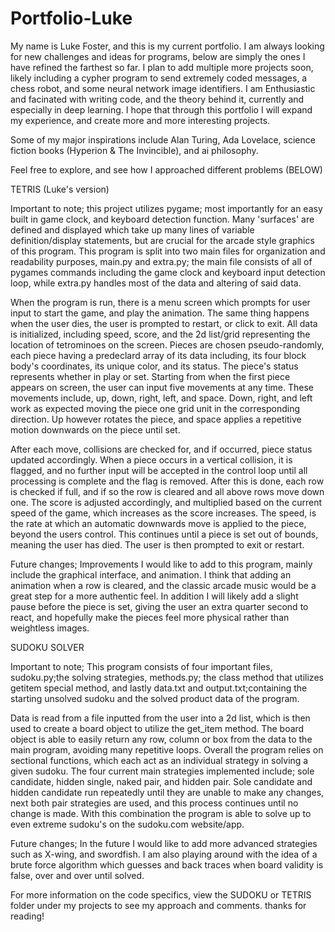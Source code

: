 # Portfolio-Luke


My name is Luke Foster, and this is my current portfolio. I am always looking for new challenges and ideas for programs, below are simply the ones I have refined the farthest so far. I plan to add multiple more projects soon, likely including a cypher program to send extremely coded messages, a chess robot, and some neural network image identifiers.
I am Enthusiastic and facinated with writing code, and the theory behind it, currently and especially in deep learning. I hope that through this portfolio I will expand my experience, and create more and more interesting projects.

Some of my major inspirations include Alan Turing, Ada Lovelace, science fiction books (Hyperion & The Invincible), and ai philosophy. 

                                                                                                                                             

Feel free to explore, and see how I approached different problems  (BELOW) 
                                                                                                                                             




TETRIS (Luke's version)

Important to note; this project utilizes pygame; most importantly for an easy built in game clock, and keyboard detection function. Many 'surfaces' are defined and displayed which take up many lines of variable definition/display statements, but are crucial for the arcade style graphics of this program. This program is split into two main files for organization and readability purposes, main.py and extra.py; the main file consists of all of pygames commands including the game clock and keyboard input detection loop, while extra.py handles most of the data and altering of said data.

When the program is run, there is a menu screen which prompts for user input to start the game, and play the animation. The same thing happens when the user dies, the user is prompted to restart, or click to exit. All data is initialized, including speed, score, and the 2d list/grid representing the location of tetrominoes on the screen. Pieces are chosen pseudo-randomly, each piece having a predeclard array of its data including, its four block body's coordinates, its unique color, and its status. The piece's status represents whether in play or set. Starting from when the first piece appears on screen, the user can input five movements at any time. These movements include, up, down, right, left, and space. Down, right, and left work as expected moving the piece one grid unit in the corresponding direction. Up however rotates the piece, and space applies a repetitive motion downwards on the piece until set.

After each move, collisions are checked for, and if occurred, piece status updated accordingly. When a piece occurs in a vertical collision, it is flagged, and no further input will be accepted in the control loop until all processing is complete and the flag is removed. After this is done, each row is checked if full, and if so the row is cleared and all above rows move down one. The score is adjusted accordingly, and multiplied based on the current speed of the game, which increases as the score increases. The speed, is the rate at which an automatic downwards move is applied to the piece, beyond the users control. This continues until a piece is set out of bounds, meaning the user has died. The user is then prompted to exit or restart.

Future changes; Improvements I would like to add to this program, mainly include the graphical interface, and animation. I think that adding an animation when a row is cleared, and the 
classic arcade music would be a great step for a more authentic feel. In addition I will likely add a slight pause before the piece is set, giving the user an extra quarter second to react, and hopefully make the pieces feel more physical rather than weightless images.



SUDOKU SOLVER

Important to note; This program consists of four important files, sudoku.py;the solving strategies, methods.py; the class method that utilizes getitem special method, and lastly data.txt and output.txt;containing the starting unsolved sudoku and the solved product data of the program.

Data is read from a file inputted from the user into a 2d list, which is then used to create a board object to utilize the get_item method. The board object is able to easily return any row, column or box from the data to the main program, avoiding many repetitive loops. Overall the program relies on sectional functions, which each act as an individual strategy in solving a given sudoku. The four current main strategies implemented include; sole candidate, hidden single, naked pair, and hidden pair. Sole candidate and hidden candidate run repeatedly until they are unable to make any changes, next both pair strategies are used, and this process continues until no change is made. With this combination the program is able to solve up to even extreme sudoku's on the sudoku.com website/app.

Future changes; In the future I would like to add more advanced strategies such as X-wing, and swordfish. I am also playing around with the idea of a brute force algorithm which guesses and back traces when board validity is false, over and over until solved.

For more information on the code specifics, view the SUDOKU or TETRIS folder under my projects to see my approach and comments.
thanks for reading!
